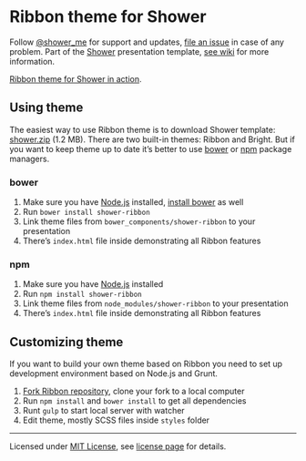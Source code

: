 # Ribbon theme for Shower

Follow [@shower_me](https://twitter.com/shower_me) for support and updates, [file an issue](https://github.com/shower/shower/issues) in case of any problem. Part of the [Shower](https://github.com/shower/shower/) presentation template, [see wiki](https://github.com/shower/shower/wiki) for more information.

[Ribbon theme for Shower in action](http://shwr.me/shower/themes/ribbon/).

## Using theme

The easiest way to use Ribbon theme is to download Shower template: [shower.zip](shwr.me/shower.zip) (1.2 MB). There are two built-in themes: Ribbon and Bright. But if you want to keep theme up to date it’s better to use [bower](http://bower.io/) or [npm](https://www.npmjs.org/) package managers.

### bower

1. Make sure you have [Node.js](http://nodejs.org/) installed, [install bower](http://bower.io/#install-bower) as well
2. Run `bower install shower-ribbon`
3. Link theme files from `bower_components/shower-ribbon` to your presentation
4. There’s `index.html` file inside demonstrating all Ribbon features

### npm

1. Make sure you have [Node.js](http://nodejs.org/) installed
2. Run `npm install shower-ribbon`
3. Link theme files from `node_modules/shower-ribbon` to your presentation
4. There’s `index.html` file inside demonstrating all Ribbon features

## Customizing theme

If you want to build your own theme based on Ribbon you need to set up development environment based on Node.js and Grunt.

1. [Fork Ribbon repository](https://github.com/shower/ribbon/fork), clone your fork to a local computer
2. Run `npm install` and `bower install` to get all dependencies
3. Runt `gulp` to start local server with watcher
5. Edit theme, mostly SCSS files inside `styles` folder

---
Licensed under [MIT License](http://en.wikipedia.org/wiki/MIT_License), see [license page](https://github.com/shower/shower/wiki/MIT-License) for details.
